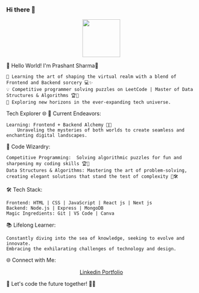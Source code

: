 ### Hi there 👋

<div id="header" align="center">
  <img src="https://media.giphy.com/media/M9gbBd9nbDrOTu1Mqx/giphy.gif" width="100"/>
 
</div>

🚀 Hello World! I'm Prashant Sharma👋

    🌱 Learning the art of shaping the virtual realm with a blend of Frontend and Backend sorcery 💻✨
    💡 Competitive programmer solving puzzles on LeetCode | Master of Data Structures & Algorithms 🏆🧠
    🚀 Exploring new horizons in the ever-expanding tech universe.

Tech Explorer 🌐 
💼 Current Endeavors:

    Learning: Frontend + Backend Alchemy 🧪🚀
        Unraveling the mysteries of both worlds to create seamless and enchanting digital landscapes.

🧠 Code Wizardry:

    Competitive Programming:  Solving algorithmic puzzles for fun and sharpening my coding skills 🏆🚀
    Data Structures & Algorithms: Mastering the art of problem-solving, creating elegant solutions that stand the test of complexity 🧠🛠️

🛠️ Tech Stack:

    Frontend: HTML | CSS | JavaScript | React js | Next js
    Backend: Node.js | Express | MongoDB
    Magic Ingredients: Git | VS Code | Canva

📚 Lifelong Learner:

    Constantly diving into the sea of knowledge, seeking to evolve and innovate.
    Embracing the exhilarating challenges of technology and design.

🌐 Connect with Me:

  <div id="header" align="center">
 
  <a href="https://www.linkedin.com/in/prashant-sharma-ab9b0a209/" target="_blank">
    Linkedin
  </a>
  <a href="https://portfolio-seven-rouge-73.vercel.app/" target="_blank">
    Portfolio
  </a>
</div>

    


🚀 Let's code the future together! 🌌✨
